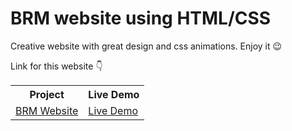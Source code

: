 <h1> BRM website using HTML/CSS </h1>
<p>Creative website with great design and css animations. Enjoy it &#128521;</p>
<p>Link for this website 👇</p>
<table>
  <tr>
    <th>Project</th>
    <th>Live Demo</th>
  </tr>
  <tr>
    <td><a href="https://github.com/N-Jasurbek/brm-website">BRM Website</a></td>
    <td><a href="https://n-jasurbek.github.io/brm-website/">Live Demo</a></td>
  </tr>
</table>
